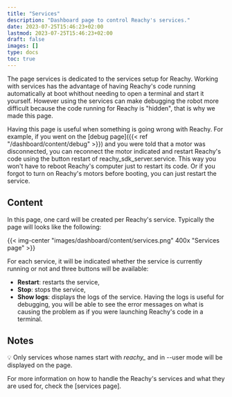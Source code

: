 ```yaml
---
title: "Services"
description: "Dashboard page to control Reachy's services."
date: 2023-07-25T15:46:23+02:00
lastmod: 2023-07-25T15:46:23+02:00
draft: false
images: []
type: docs
toc: true
---
```

The page services is dedicated to the services setup for Reachy. Working with services has the advantage of having Reachy's code running automatically at boot whithout needing to open a terminal and start it yourself. However using the services can make debugging the robot more difficult because the code running for Reachy is "hidden", that is why we made this page.

Having this page is useful when something is going wrong with Reachy. For example, if you went on the [debug page]({{< ref "/dashboard/content/debug" >}}) and you were told that a motor was disconnected, you can reconnect the motor indicated and restart Reachy's code using the button restart of reachy_sdk_server.service. This way you won't have to reboot Reachy's computer just to restart its code. Or if you forgot to turn on Reachy's motors before booting, you can just restart the service.

## Content

In this page, one card will be created per Reachy's service. Typically the page will looks like the following:

{{< img-center "images/dashboard/content/services.png" 400x "Services page" >}}

For each service, it will be indicated whether the service is currently running or not and three buttons will be available:
* **Restart**: restarts the service,
* **Stop**: stops the service,
* **Show logs**: displays the logs of the service. Having the logs is useful for debugging, you will be able to see the error messages on what is causing the problem as if you were launching Reachy's code in a terminal.

## Notes
:bulb: Only services whose names start with *reachy_* and in --user mode will be displayed on the page.

For more information on how to handle the Reachy's services and what they are used for, check the [services page].